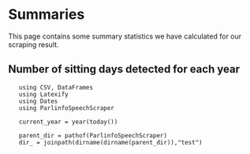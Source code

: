 # Summaries

This page contains some summary statistics we have calculated for our scraping result.



## Number of sitting days detected for each year
```@eval
   using CSV, DataFrames
   using Latexify
   using Dates
   using ParlinfoSpeechScraper

   current_year = year(today())

   parent_dir = pathof(ParlinfoSpeechScraper)
   dir_ = joinpath(dirname(dirname(parent_dir)),"test")
```


